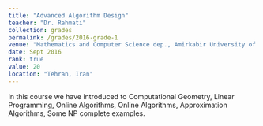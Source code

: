 ```yaml
---
title: "Advanced Algorithm Design"
teacher: "Dr. Rahmati"
collection: grades
permalink: /grades/2016-grade-1
venue: "Mathematics and Computer Science dep., Amirkabir University of Technology."
date: Sept 2016
rank: true
value: 20
location: "Tehran, Iran"
---
```


In this course we have introduced to Computational Geometry, Linear Programming, Online Algorithms, Online Algorithms, Approximation Algorithms, Some NP complete examples. 
